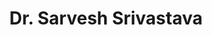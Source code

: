 ---
layout: member
weight: 200
title: Dr. Sarvesh Srivastava
status: alumni
degree: Postdoctoral scholar
alumni_position: Oersted Fellow, Danish Technical University 

---